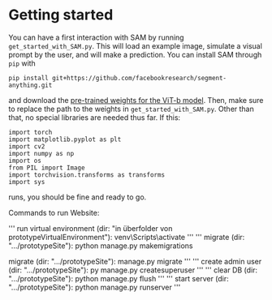 # Getting started
You can have a first interaction with SAM by running `get_started_with_SAM.py`. This will load an example image, simulate a visual prompt by the user, and will make a prediction. You can install SAM through `pip` with
```
pip install git+https://github.com/facebookresearch/segment-anything.git
```
and download the [pre-trained weights for the ViT-b model](https://dl.fbaipublicfiles.com/segment_anything/sam_vit_b_01ec64.pth). Then, make sure to replace the path to the weights in `get_started_with_SAM.py`. Other than that, no special libraries are needed thus far.
If this:
```
import torch
import matplotlib.pyplot as plt
import cv2
import numpy as np
import os
from PIL import Image
import torchvision.transforms as transforms
import sys
```
runs, you should be fine and ready to go.


Commands to run Website:

'''
run virtual environment (dir: "in überfolder von prototypeVirtualEnvironment"): venv\Scripts\activate
'''
'''
migrate (dir: ".../prototypeSite"): python manage.py makemigrations

migrate (dir: ".../prototypeSite"): manage.py migrate
'''
'''
create admin user (dir: ".../prototypeSite"): py manage.py createsuperuser
'''
'''
clear DB (dir: ".../prototypeSite"): python manage.py flush
'''
'''
start server (dir: ".../prototypeSite"): python manage.py runserver
'''
